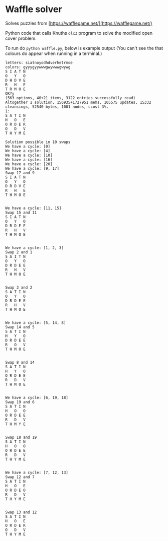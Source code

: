 Waffle solver
=============

Solves puzzles from [https://wafflegame.net/](https://wafflegame.net/)

Python code that calls Knuths `dlx3` program to solve the modified open cover problem.

To run do `python waffle.py`, below is example output (You can't see the that colours do appear when running in a terminal.)


```
letters: siatnoyodhdverhetrmoe
colors: gyyygyywwwgwywwwgwywg
S I A T N 
O   Y   O 
D H D V E 
R   H   E 
T R M O E 
OK?y
(563 options, 40+21 items, 3122 entries successfully read)
Altogether 1 solution, 156935+1727951 mems, 105575 updates, 15332 cleansings, 52540 bytes, 1001 nodes, ccost 3%.
1:
S A T I N 
H   O   E 
O R D E R 
O   D   V 
T H Y M E 

Solution possible in 10 swaps
We have a cycle: [0]
We have a cycle: [4]
We have a cycle: [10]
We have a cycle: [16]
We have a cycle: [20]
We have a cycle: [9, 17]
Swap 17 and 9
S I A T N 
O   Y   O 
D R D V E 
R   H   E 
T H M O E 


We have a cycle: [11, 15]
Swap 15 and 11
S I A T N 
O   Y   O 
D R D E E 
R   H   V 
T H M O E 


We have a cycle: [1, 2, 3]
Swap 2 and 1
S A I T N 
O   Y   O 
D R D E E 
R   H   V 
T H M O E 


Swap 3 and 2
S A T I N 
O   Y   O 
D R D E E 
R   H   V 
T H M O E 


We have a cycle: [5, 14, 8]
Swap 14 and 5
S A T I N 
H   Y   O 
D R D E E 
R   O   V 
T H M O E 


Swap 8 and 14
S A T I N 
H   Y   O 
O R D E E 
R   D   V 
T H M O E 


We have a cycle: [6, 19, 18]
Swap 19 and 6
S A T I N 
H   O   O 
O R D E E 
R   D   V 
T H M Y E 


Swap 18 and 19
S A T I N 
H   O   O 
O R D E E 
R   D   V 
T H Y M E 


We have a cycle: [7, 12, 13]
Swap 12 and 7
S A T I N 
H   O   E 
O R D E O 
R   D   V 
T H Y M E 


Swap 13 and 12
S A T I N 
H   O   E 
O R D E R 
O   D   V 
T H Y M E 
```
